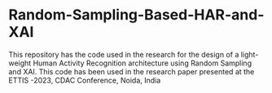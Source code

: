 # Random-Sampling-Based-HAR-and-XAI

This repository has the code used in the research for the design of a light-weight Human Activity Recognition architecture using Random Sampling and XAI. This code has been used in the research paper presented at the ETTIS -2023, CDAC Conference, Noida, India 

